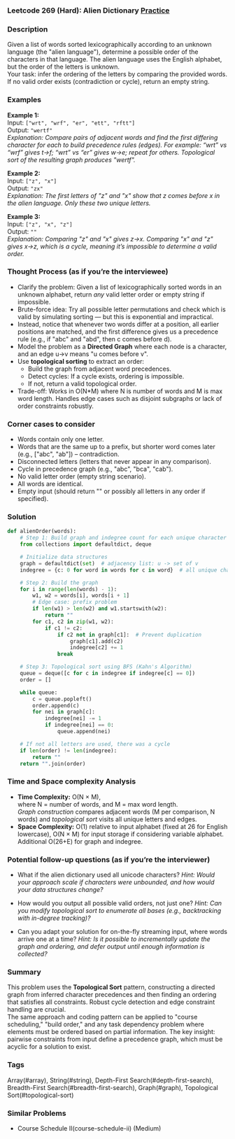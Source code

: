 ### Leetcode 269 (Hard): Alien Dictionary [Practice](https://leetcode.com/problems/alien-dictionary)

### Description  
Given a list of words sorted lexicographically according to an unknown language (the "alien language"), determine a possible order of the characters in that language. The alien language uses the English alphabet, but the order of the letters is unknown.  
Your task: infer the ordering of the letters by comparing the provided words.  
If no valid order exists (contradiction or cycle), return an empty string.

### Examples  

**Example 1:**  
Input: `["wrt", "wrf", "er", "ett", "rftt"]`  
Output: `"wertf"`  
*Explanation: Compare pairs of adjacent words and find the first differing character for each to build precedence rules (edges). For example: “wrt” vs “wrf” gives t→f; “wrt” vs “er” gives w→e; repeat for others. Topological sort of the resulting graph produces "wertf".*

**Example 2:**  
Input: `["z", "x"]`  
Output: `"zx"`  
*Explanation: The first letters of "z" and "x" show that z comes before x in the alien language. Only these two unique letters.*

**Example 3:**  
Input: `["z", "x", "z"]`  
Output: `""`  
*Explanation: Comparing "z" and "x" gives z→x. Comparing "x" and "z" gives x→z, which is a cycle, meaning it’s impossible to determine a valid order.*

### Thought Process (as if you’re the interviewee)  
- Clarify the problem: Given a list of lexicographically sorted words in an unknown alphabet, return *any* valid letter order or empty string if impossible.
- Brute-force idea: Try all possible letter permutations and check which is valid by simulating sorting — but this is exponential and impractical.
- Instead, notice that whenever two words differ at a position, all earlier positions are matched, and the first difference gives us a precedence rule (e.g., if "abc" and "abd", then c comes before d).
- Model the problem as a **Directed Graph** where each node is a character, and an edge u→v means "u comes before v".
- Use **topological sorting** to extract an order:
  - Build the graph from adjacent word precedences.
  - Detect cycles: If a cycle exists, ordering is impossible.
  - If not, return a valid topological order.
- Trade-off: Works in O(N*M) where N is number of words and M is max word length. Handles edge cases such as disjoint subgraphs or lack of order constraints robustly.

### Corner cases to consider  
- Words contain only one letter.
- Words that are the same up to a prefix, but shorter word comes later (e.g., ["abc", "ab"]) – contradiction.
- Disconnected letters (letters that never appear in any comparison).
- Cycle in precedence graph (e.g., "abc", "bca", "cab").
- No valid letter order (empty string scenario).
- All words are identical.
- Empty input (should return "" or possibly all letters in any order if specified).

### Solution

```python
def alienOrder(words):
    # Step 1: Build graph and indegree count for each unique character
    from collections import defaultdict, deque

    # Initialize data structures
    graph = defaultdict(set)  # adjacency list: u -> set of v
    indegree = {c: 0 for word in words for c in word}  # all unique chars

    # Step 2: Build the graph
    for i in range(len(words) - 1):
        w1, w2 = words[i], words[i + 1]
        # Edge case: prefix problem
        if len(w1) > len(w2) and w1.startswith(w2):
            return ""
        for c1, c2 in zip(w1, w2):
            if c1 != c2:
                if c2 not in graph[c1]:  # Prevent duplication
                    graph[c1].add(c2)
                    indegree[c2] += 1
                break

    # Step 3: Topological sort using BFS (Kahn's Algorithm)
    queue = deque([c for c in indegree if indegree[c] == 0])
    order = []

    while queue:
        c = queue.popleft()
        order.append(c)
        for nei in graph[c]:
            indegree[nei] -= 1
            if indegree[nei] == 0:
                queue.append(nei)

    # If not all letters are used, there was a cycle
    if len(order) != len(indegree):
        return ""
    return "".join(order)
```

### Time and Space complexity Analysis  

- **Time Complexity:** O(N × M),  
  where N = number of words, and M = max word length.  
  *Graph construction* compares adjacent words (M per comparison, N words) and *topological sort* visits all unique letters and edges.
- **Space Complexity:** O(1) relative to input alphabet (fixed at 26 for English lowercase), O(N × M) for input storage if considering variable alphabet. Additional O(26+E) for graph and indegree.

### Potential follow-up questions (as if you’re the interviewer)  

- What if the alien dictionary used all unicode characters?
  *Hint: Would your approach scale if characters were unbounded, and how would your data structures change?*

- How would you output all possible valid orders, not just one?
  *Hint: Can you modify topological sort to enumerate all bases (e.g., backtracking with in-degree tracking)?*

- Can you adapt your solution for on-the-fly streaming input, where words arrive one at a time?
  *Hint: Is it possible to incrementally update the graph and ordering, and defer output until enough information is collected?*

### Summary
This problem uses the **Topological Sort** pattern, constructing a directed graph from inferred character precedences and then finding an ordering that satisfies all constraints. Robust cycle detection and edge constraint handling are crucial.  
The same approach and coding pattern can be applied to "course scheduling," "build order," and any task dependency problem where elements must be ordered based on partial information. The key insight: pairwise constraints from input define a precedence graph, which must be acyclic for a solution to exist.

### Tags
Array(#array), String(#string), Depth-First Search(#depth-first-search), Breadth-First Search(#breadth-first-search), Graph(#graph), Topological Sort(#topological-sort)

### Similar Problems
- Course Schedule II(course-schedule-ii) (Medium)
